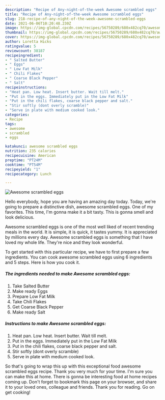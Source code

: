```yaml
---
description: "Recipe of Any-night-of-the-week Awesome scrambled eggs"
title: "Recipe of Any-night-of-the-week Awesome scrambled eggs"
slug: 218-recipe-of-any-night-of-the-week-awesome-scrambled-eggs
date: 2021-06-06T10:20:48.230Z
image: https://img-global.cpcdn.com/recipes/56750289/680x482cq70/awesome-scrambled-eggs-recipe-main-photo.jpg
thumbnail: https://img-global.cpcdn.com/recipes/56750289/680x482cq70/awesome-scrambled-eggs-recipe-main-photo.jpg
cover: https://img-global.cpcdn.com/recipes/56750289/680x482cq70/awesome-scrambled-eggs-recipe-main-photo.jpg
author: Loretta Hicks
ratingvalue: 5
reviewcount: 38187
recipeingredient:
- " Salted Butter"
- " Eggs"
- " Low Fat Milk"
- " Chili Flakes"
- " Coarse Black Pepper"
- " Salt"
recipeinstructions:
- "Heat pan. Low heat. Insert butter. Wait till melt."
- "Put in the eggs. Immediately put in the Low Fat Milk"
- "Put in the chili flakes, coarse black pepper and salt."
- "Stir softly (dont overly scramble)"
- "Serve in plate with medium cooked look."
categories:
- Recipe
tags:
- awesome
- scrambled
- eggs

katakunci: awesome scrambled eggs 
nutrition: 235 calories
recipecuisine: American
preptime: "PT24M"
cooktime: "PT54M"
recipeyield: "1"
recipecategory: Lunch

---
```



![Awesome scrambled eggs](https://img-global.cpcdn.com/recipes/56750289/680x482cq70/awesome-scrambled-eggs-recipe-main-photo.jpg)

Hello everybody, hope you are having an amazing day today. Today, we're going to prepare a distinctive dish, awesome scrambled eggs. One of my favorites. This time, I'm gonna make it a bit tasty. This is gonna smell and look delicious.

Awesome scrambled eggs is one of the most well liked of recent trending meals in the world. It is simple, it is quick, it tastes yummy. It is appreciated by millions every day. Awesome scrambled eggs is something that I have loved my whole life. They're nice and they look wonderful.




To get started with this particular recipe, we have to first prepare a few ingredients. You can cook awesome scrambled eggs using 6 ingredients and 5 steps. Here is how you cook it.

<!--inarticleads1-->

##### The ingredients needed to make Awesome scrambled eggs:

1. Take  Salted Butter
1. Make ready  Eggs
1. Prepare  Low Fat Milk
1. Take  Chili Flakes
1. Get  Coarse Black Pepper
1. Make ready  Salt




<!--inarticleads2-->

##### Instructions to make Awesome scrambled eggs:

1. Heat pan. Low heat. Insert butter. Wait till melt.
1. Put in the eggs. Immediately put in the Low Fat Milk
1. Put in the chili flakes, coarse black pepper and salt.
1. Stir softly (dont overly scramble)
1. Serve in plate with medium cooked look.




So that's going to wrap this up with this exceptional food awesome scrambled eggs recipe. Thank you very much for your time. I'm sure you can make this at home. There is gonna be interesting food at home recipes coming up. Don't forget to bookmark this page on your browser, and share it to your loved ones, colleague and friends. Thank you for reading. Go on get cooking!
